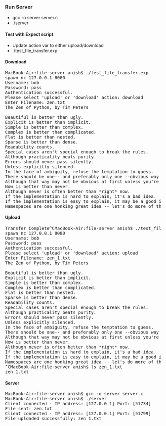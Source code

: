 ### Run Server

- gcc -o server server.c
- ./server

#### Test with Expect script

- Update action var to either upload/download
- ./test_file_transfer.exp

#### Download

<pre>
MacBook-Air:file-server anish$ ./test_file_transfer.exp 
spawn nc 127.0.0.1 8080
Username: bob
Password: pass
Authentication successful.
Please select 'upload' or 'download' action: download
Enter Filename: zen.txt
The Zen of Python, by Tim Peters

Beautiful is better than ugly.
Explicit is better than implicit.
Simple is better than complex.
Complex is better than complicated.
Flat is better than nested.
Sparse is better than dense.
Readability counts.
Special cases aren't special enough to break the rules.
Although practicality beats purity.
Errors should never pass silently.
Unless explicitly silenced.
In the face of ambiguity, refuse the temptation to guess.
There should be one-- and preferably only one --obvious way to do it.
Although that way may not be obvious at first unless you're Dutch.
Now is better than never.
Although never is often better than *right* now.
If the implementation is hard to explain, it's a bad idea.
If the implementation is easy to explain, it may be a good idea.
Namespaces are one honking great idea -- let's do more of those!
</pre>

#### Upload

<pre>
Transfer Complete^CMacBook-Air:file-server anish$ ./test_file_transfer.exp 
spawn nc 127.0.0.1 8080
Username: bob
Password: pass
Authentication successful.
Please select 'upload' or 'download' action: upload
Enter Filename: zen_1.txt
The Zen of Python, by Tim Peters

Beautiful is better than ugly.
Explicit is better than implicit.
Simple is better than complex.
Complex is better than complicated.
Flat is better than nested.
Sparse is better than dense.
Readability counts.
Special cases aren't special enough to break the rules.
Although practicality beats purity.
Errors should never pass silently.
Unless explicitly silenced.
In the face of ambiguity, refuse the temptation to guess.
There should be one-- and preferably only one --obvious way to do it.
Although that way may not be obvious at first unless you're Dutch.
Now is better than never.
Although never is often better than *right* now.
If the implementation is hard to explain, it's a bad idea.
If the implementation is easy to explain, it may be a good idea.
Namespaces are one honking great idea -- let's do more of those!
^CMacBook-Air:file-server anish$ ls zen_1.txt 
zen_1.txt
</pre>

#### Server 

<pre>
MacBook-Air:file-server anish$ gcc -o server server.c
MacBook-Air:file-server anish$ ./server
Client connected - IP address: [127.0.0.1] Port: [51734]
File sent: zen.txt
Client connected - IP address: [127.0.0.1] Port: [51799]
File uploaded successfully: zen_1.txt
</pre>


